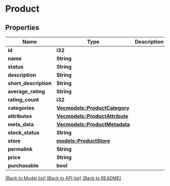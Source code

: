# Product

## Properties

Name | Type | Description | Notes
------------ | ------------- | ------------- | -------------
**id** | **i32** |  | 
**name** | **String** |  | 
**status** | **String** |  | 
**description** | **String** |  | 
**short_description** | **String** |  | 
**average_rating** | **String** |  | 
**rating_count** | **i32** |  | 
**categories** | [**Vec<models::ProductCategory>**](productCategory.md) |  | 
**attributes** | [**Vec<models::ProductAttribute>**](productAttribute.md) |  | 
**meta_data** | [**Vec<models::ProductMetadata>**](productMetadata.md) |  | 
**stock_status** | **String** |  | 
**store** | [**models::ProductStore**](productStore.md) |  | 
**permalink** | **String** |  | 
**price** | **String** |  | 
**purchasable** | **bool** |  | 

[[Back to Model list]](../README.md#documentation-for-models) [[Back to API list]](../README.md#documentation-for-api-endpoints) [[Back to README]](../README.md)


